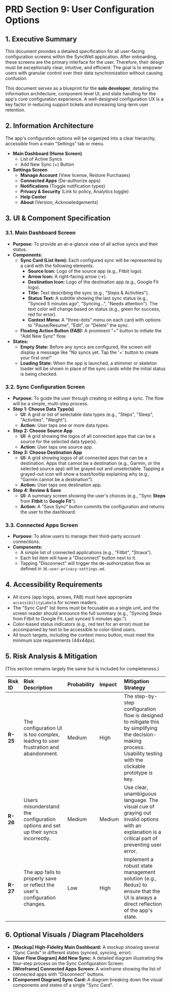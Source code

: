 # PRD Section 9: User Configuration Options

## 1. Executive Summary

This document provides a detailed specification for all user-facing configuration screens within the SyncWell application. After onboarding, these screens are the primary interface for the user. Therefore, their design must be exceptionally clear, intuitive, and efficient. The goal is to empower users with granular control over their data synchronization without causing confusion.

This document serves as a blueprint for the **solo developer**, detailing the information architecture, component-level UI, and state handling for the app's core configuration experience. A well-designed configuration UX is a key factor in reducing support tickets and increasing long-term user retention.

## 2. Information Architecture

The app's configuration options will be organized into a clear hierarchy, accessible from a main "Settings" tab or menu.

*   **Main Dashboard (Home Screen)**
    *   List of Active Syncs
    *   Add New Sync (+) Button
*   **Settings Screen**
    *   **Manage Account** (View license, Restore Purchases)
    *   **Connected Apps** (De-authorize apps)
    *   **Notifications** (Toggle notification types)
    *   **Privacy & Security** (Link to policy, Analytics toggle)
    *   **Help Center**
    *   **About** (Version, Acknowledgements)

## 3. UI & Component Specification

### 3.1. Main Dashboard Screen

*   **Purpose:** To provide an at-a-glance view of all active syncs and their status.
*   **Components:**
    *   **Sync Card (List Item):** Each configured sync will be represented by a card with the following elements:
        *   **Source Icon:** Logo of the source app (e.g., Fitbit logo).
        *   **Arrow Icon:** A right-facing arrow (→).
        *   **Destination Icon:** Logo of the destination app (e.g., Google Fit logo).
        *   **Title:** Text describing the sync (e.g., "Steps & Activities").
        *   **Status Text:** A subtitle showing the last sync status (e.g., "Synced 5 minutes ago", "Syncing...", "Needs attention"). The text color will change based on status (e.g., green for success, red for error).
        *   **Context Menu:** A "three-dots" menu on each card with options to "Pause/Resume", "Edit", or "Delete" the sync.
    *   **Floating Action Button (FAB):** A prominent "+" button to initiate the "Add New Sync" flow.
*   **States:**
    *   **Empty State:** Before any syncs are configured, the screen will display a message like "No syncs yet. Tap the '+' button to create your first one!"
    *   **Loading State:** When the app is launched, a shimmer or skeleton loader will be shown in place of the sync cards while the initial status is being checked.

### 3.2. Sync Configuration Screen

*   **Purpose:** To guide the user through creating or editing a sync. The flow will be a simple, multi-step process.
*   **Step 1: Choose Data Type(s)**
    *   **UI:** A grid or list of selectable data types (e.g., "Steps", "Sleep", "Activities", "Weight").
    *   **Action:** User taps one or more data types.
*   **Step 2: Choose Source App**
    *   **UI:** A grid showing the logos of all connected apps that can be a source for the selected data type(s).
    *   **Action:** User taps one source app.
*   **Step 3: Choose Destination App**
    *   **UI:** A grid showing logos of all connected apps that can be a destination. Apps that cannot be a destination (e.g., Garmin, or the selected source app) will be grayed out and unselectable. Tapping a grayed-out icon will show a toast/tooltip explaining why (e.g., "Garmin cannot be a destination").
    *   **Action:** User taps one destination app.
*   **Step 4: Review & Save**
    *   **UI:** A summary screen showing the user's choices (e.g., "Sync **Steps** from **Fitbit** to **Google Fit**").
    *   **Action:** A "Save Sync" button commits the configuration and returns the user to the dashboard.

### 3.3. Connected Apps Screen

*   **Purpose:** To allow users to manage their third-party account connections.
*   **Components:**
    *   A simple list of connected applications (e.g., "Fitbit", "Strava").
    *   Each list item will have a "Disconnect" button next to it.
    *   Tapping "Disconnect" will trigger the de-authorization flow as defined in `36-user-privacy-settings.md`.

## 4. Accessibility Requirements

*   All icons (app logos, arrows, FAB) must have appropriate `accessibilityLabel`s for screen readers.
*   The "Sync Card" list items must be focusable as a single unit, and the screen reader should announce the full summary (e.g., "Syncing Steps from Fitbit to Google Fit. Last synced 5 minutes ago.").
*   Color-based status indicators (e.g., red text for an error) must be accompanied by text to be accessible to color-blind users.
*   All touch targets, including the context menu button, must meet the minimum size requirements (44x44px).

## 5. Risk Analysis & Mitigation

(This section remains largely the same but is included for completeness.)

| Risk ID | Risk Description | Probability | Impact | Mitigation Strategy |
| :--- | :--- | :--- | :--- | :--- |
| **R-25** | The configuration UI is too complex, leading to user frustration and abandonment. | Medium | High | The step-by-step configuration flow is designed to mitigate this by simplifying the decision-making process. Usability testing with the clickable prototype is key. |
| **R-26** | Users misunderstand the configuration options and set up their syncs incorrectly. | Medium | Medium | Use clear, unambiguous language. The visual cue of graying out invalid options with an explanation is a critical part of preventing user error. |
| **R-27** | The app fails to properly save or reflect the user's configuration changes. | Low | High | Implement a robust state management solution (e.g., Redux) to ensure that the UI is always a direct reflection of the app's state. |

## 6. Optional Visuals / Diagram Placeholders
*   **[Mockup] High-Fidelity Main Dashboard:** A mockup showing several "Sync Cards" in different states (synced, syncing, error).
*   **[User Flow Diagram] Add New Sync:** A detailed diagram illustrating the four-step process on the Sync Configuration Screen.
*   **[Wireframe] Connected Apps Screen:** A wireframe showing the list of connected apps with "Disconnect" buttons.
*   **[Component Diagram] Sync Card:** A diagram breaking down the visual components and states of a single "Sync Card".
